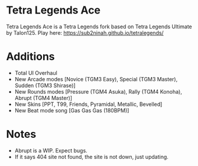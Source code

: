 # Tetra Legends Ace
Tetra Legends Ace is a Tetra Legends fork based on Tetra Legends Ultimate by Talon125.
Play here: https://sub2ninah.github.io/tetralegends/

# Additions
- Total UI Overhaul
- New Arcade modes [Novice (TGM3 Easy), Special (TGM3 Master), Sudden (TGM3 Shirase)]
- New Rounds modes [Pressure (TGM4 Asuka), Rally (TGM4 Konoha), Abrupt (TGM4 Master)]
- New Skins [PPT, T99, Friends, Pyramidal, Metallic, Bevelled]
- New Beat mode song [Gas Gas Gas (180BPM)]

# Notes
- Abrupt is a WIP. Expect bugs.
- If it says 404 site not found, the site is not down, just updating.
